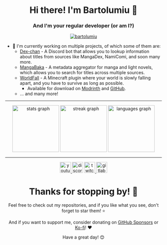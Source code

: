 <h1 align="center">Hi there! I'm Bartolumiu 👋</h1>
<h3 align="center">And I'm your regular developer (or am I?)</h3>

<p align="center">
    <a href="https://github.com/ryo-ma/github-profile-trophy">
        <img src="https://github-profile-trophy.vercel.app/?username=bartolumiu" alt="bartolumiu" />
    </a>
</p>

- 🔭 I'm currently working on multiple projects, of which some of them are:
  - [Dex-chan](https://github.com/Bartolumiu/dexchan) - A Discord bot that allows you to lookup information about titles from sources like MangaDex, NamiComi, and soon many more.
  - [MangaBaka](https://mangabaka.dev) - A metadata aggregator for manga and light novels, which allows you to search for titles across multiple sources.
  - [WorldFall](https://github.com/Bartolumiu/WorldFall) - A Minecraft plugin where your world is slowly falling apart, and you have to survive as long as possible.
    - Available for download on [Modrinth](https://modrinth.com/plugin/WorldFall) and [GitHub](h1ttps://github.com/Bartolumiu/WorldFall/releases).
  - ... and many more!

___

<div align="center">
    <img src="https://github-readme-stats.vercel.app/api?username=bartolumiu&hide_title=false&hide_rank=false&show_icons=true&include_all_commits=true&count_private=true&disable_animations=false&theme=dracula&locale=en&hide_border=false" height="150" alt="stats graph"  />
    <img src="https://streak-stats.demolab.com?user=bartolumiu&locale=en&mode=daily&theme=dracula&hide_border=false&border_radius=5" height="150" alt="streak graph"  />
    <img src="https://github-readme-stats.vercel.app/api/top-langs?username=bartolumiu&locale=en&hide_title=false&layout=compact&card_width=320&langs_count=5&theme=dracula&hide_border=false" height="150" alt="languages graph"  />
</div>

___

<div align="center">
    <a href="https://youtube.com/@tr25yt" target="_blank">
        <img src="https://img.shields.io/static/v1?message=Youtube&logo=youtube&label=&color=FF0000&logoColor=white&labelColor=&style=for-the-badge" height="35" alt="youtube logo"  />
    </a>
    <a>
        <img src="https://img.shields.io/static/v1?message=Discord&logo=discord&label=&color=7289DA&logoColor=white&labelColor=&style=for-the-badge" height="35" alt="discord logo"  />
    </a>
    <a href="twitch.tv/tr25yt" target="_blank">
        <img src="https://img.shields.io/static/v1?message=Twitch&logo=twitch&label=&color=9146FF&logoColor=white&labelColor=&style=for-the-badge" height="35" alt="twitch logo"  />
    </a>
    <a href="https://gitlab.com/Bartolumiu" target="_blank">
        <img src="https://img.shields.io/static/v1?message=GitLab&logo=gitlab&label=&color=FC6D26&logoColor=white&labelColor=&style=for-the-badge" height="35" alt="gitlab logo"  />
    </a>
</div>

<div align="center">
    <h1>Thanks for stopping by! 👋</h1>
    <p>Feel free to check out my repositories, and if you like what you see, don't forget to star them! ⭐</p>
    <p>And if you want to support me, consider donating on <a href="https://github.com/sponsors/Bartolumiu">GitHub Sponsors</a> or <a href="https://ko-fi.com/bartolumiu">Ko-fi</a>! ❤️</p>
    <p>Have a great day! 😊</p>
</div>
